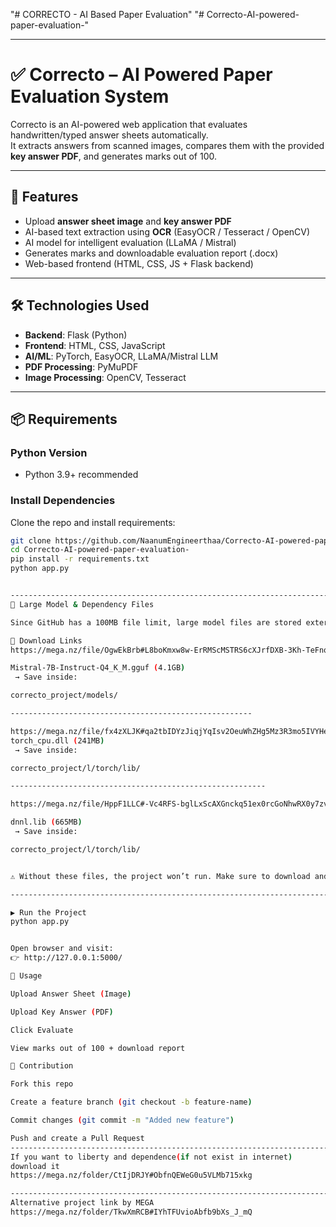 "# CORRECTO - AI Based Paper Evaluation" 
"# Correcto-AI-powered-paper-evaluation-"


--------------------------------------------------------------------------------------------------------------------------------------------------------

# ✅ Correcto – AI Powered Paper Evaluation System  

Correcto is an AI-powered web application that evaluates handwritten/typed answer sheets automatically.  
It extracts answers from scanned images, compares them with the provided **key answer PDF**, and generates marks out of 100.  

---

## 🚀 Features  
- Upload **answer sheet image** and **key answer PDF**  
- AI-based text extraction using **OCR** (EasyOCR / Tesseract / OpenCV)  
- AI model for intelligent evaluation (LLaMA / Mistral)  
- Generates marks and downloadable evaluation report (.docx)  
- Web-based frontend (HTML, CSS, JS + Flask backend)  

---

## 🛠️ Technologies Used  
- **Backend**: Flask (Python)  
- **Frontend**: HTML, CSS, JavaScript  
- **AI/ML**: PyTorch, EasyOCR, LLaMA/Mistral LLM  
- **PDF Processing**: PyMuPDF  
- **Image Processing**: OpenCV, Tesseract  

---

## 📦 Requirements  

### Python Version  
- Python 3.9+ recommended  

### Install Dependencies  
Clone the repo and install requirements:  

```bash
git clone https://github.com/NaanumEngineerthaa/Correcto-AI-powered-paper-evaluation-.git
cd Correcto-AI-powered-paper-evaluation-
pip install -r requirements.txt
python app.py


-----------------------------------------------------------------------------------------------------------------------
📂 Large Model & Dependency Files

Since GitHub has a 100MB file limit, large model files are stored externally.

🔗 Download Links
https://mega.nz/file/OgwEkBrb#L8boKmxw8w-ErRMScMSTRS6cXJrfDXB-3Kh-TeFnqDQ

Mistral-7B-Instruct-Q4_K_M.gguf (4.1GB)
 → Save inside:

correcto_project/models/

------------------------------------------------------

https://mega.nz/file/fx4zXLJK#qa2tbIDYzJiqjYqIsv2OeuWhZHg5Mz3R3mo5IVYHeLM
torch_cpu.dll (241MB)
 → Save inside:

correcto_project/l/torch/lib/

---------------------------------------------------------

https://mega.nz/file/HppF1LLC#-Vc4RFS-bglLxScAXGnckq51ex0rcGoNhwRX0y7zveA

dnnl.lib (665MB)
 → Save inside:

correcto_project/l/torch/lib/


⚠️ Without these files, the project won’t run. Make sure to download and place them correctly.

-------------------------------------------------------------------------------------------------------------------------------

▶️ Run the Project
python app.py


Open browser and visit:
👉 http://127.0.0.1:5000/

📖 Usage

Upload Answer Sheet (Image)

Upload Key Answer (PDF)

Click Evaluate

View marks out of 100 + download report

🤝 Contribution

Fork this repo

Create a feature branch (git checkout -b feature-name)

Commit changes (git commit -m "Added new feature")

Push and create a Pull Request
--------------------------------------------------------------------------------
If you want to liberty and dependence(if not exist in internet)
download it
https://mega.nz/folder/CtIjDRJY#ObfnQEWeG0u5VLMb715xkg

--------------------------------------------------------------------------------
Alternative project link by MEGA
https://mega.nz/folder/TkwXmRCB#IYhTFUvioAbfb9bXs_J_mQ
